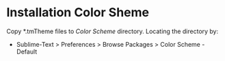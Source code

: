 # Installation Color Sheme

Copy *.tmTheme files to _Color Scheme_ directory. Locating the directory by:
- Sublime-Text > Preferences > Browse Packages > Color Scheme - Default
